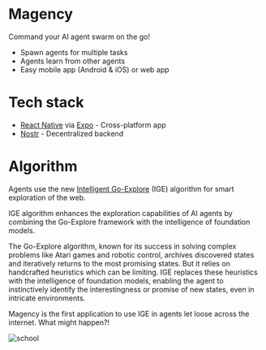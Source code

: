 # Magency

Command your AI agent swarm on the go!

- Spawn agents for multiple tasks
- Agents learn from other agents
- Easy mobile app (Android & iOS) or web app

# Tech stack
- [React Native](https://reactnative.dev/) via [Expo](https://expo.dev/) - Cross-platform app
- [Nostr](https://github.com/nostr-protocol/nostr) - Decentralized backend

# Algorithm

Agents use the new [Intelligent Go-Explore](https://x.com/jeffclune/status/1797541076024308135) (IGE) algorithm for smart exploration of the web.

IGE algorithm enhances the exploration capabilities of AI agents by combining the Go-Explore framework with the intelligence of foundation models.

The Go-Explore algorithm, known for its success in solving complex problems like Atari games and robotic control, archives discovered states and iteratively returns to the most promising states. But it relies on handcrafted heuristics which can be limiting. IGE replaces these heuristics with the intelligence of foundation models, enabling the agent to instinctively identify the interestingness or promise of new states, even in intricate environments.

Magency is the first application to use IGE in agents let loose across the internet. What might happen?!

![school](https://github.com/AtlantisPleb/magency/assets/14167547/e2193a2f-e5e1-43b4-b6cf-67e1d335d524)
